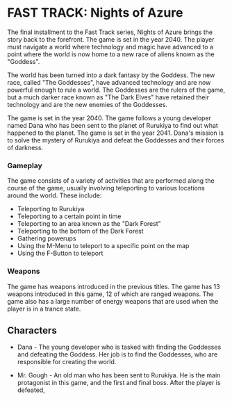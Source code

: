 # FAST TRACK: Nights of Azure

The final installment to the Fast Track series, Nights of Azure brings the story back to the forefront. The game is set in the year 2040. The player must navigate a world where technology and magic have advanced to a point where the world is now home to a new race of aliens known as the "Goddess".

The world has been turned into a dark fantasy by the Goddess. The new race, called "The Goddesses", have advanced technology and are now powerful enough to rule a world. The Goddesses are the rulers of the game, but a much darker race known as "The Dark Elves" have retained their technology and are the new enemies of the Goddesses.

The game is set in the year 2040. The game follows a young developer named Dana who has been sent to the planet of Rurukiya to find out what happened to the planet. The game is set in the year 2041. Dana's mission is to solve the mystery of Rurukiya and defeat the Goddesses and their forces of darkness.

### Gameplay

The game consists of a variety of activities that are performed along the course of the game, usually involving teleporting to various locations around the world. These include:

*   Teleporting to Rurukiya
*   Teleporting to a certain point in time
*   Teleporting to an area known as the "Dark Forest"
*   Teleporting to the bottom of the Dark Forest
*   Gathering powerups
*   Using the M-Menu to teleport to a specific point on the map
*   Using the F-Button to teleport

### Weapons

The game has weapons introduced in the previous titles. The game has 13 weapons introduced in this game, 12 of which are ranged weapons. The game also has a large number of energy weapons that are used when the player is in a trance state.

## Characters

*   Dana - The young developer who is tasked with finding the Goddesses and defeating the Goddess. Her job is to find the Goddesses, who are responsible for creating the world.

*   Mr. Gough - An old man who has been sent to Rurukiya. He is the main protagonist in this game, and the first and final boss. After the player is defeated,